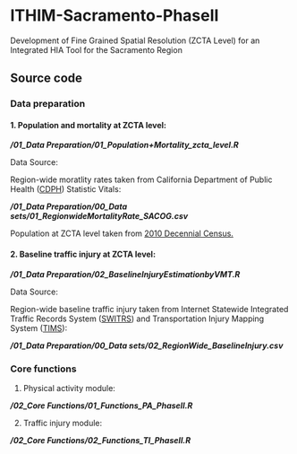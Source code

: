 # ITHIM-Sacramento-PhaseII
Development of Fine Grained Spatial Resolution (ZCTA Level) for an Integrated HIA Tool for the Sacramento Region

## Source code ##

### Data preparation ###

#### 1. Population and mortality at ZCTA level: 

***/01_Data Preparation/01_Population+Mortality_zcta_level.R***

Data Source: 

Region-wide moratlity rates taken from California Department of Public Health ([CDPH](http://https://www.cdph.ca.gov/Programs/CHSI/Pages/Data-and-Statistics-.aspx)) Statistic Vitals: 

***/01_Data Preparation/00_Data sets/01_RegionwideMortalityRate_SACOG.csv***

Population at ZCTA level taken from [2010 Decennial Census.](https://www.census.gov/programs-surveys/decennial-census/decade.2010.html)

#### 2. Baseline traffic injury at ZCTA level: 

***/01_Data Preparation/02_BaselineInjuryEstimationbyVMT.R***

Data Source: 

Region-wide baseline traffic injury taken from Internet Statewide Integrated Traffic Records System ([SWITRS](https://www.chp.ca.gov/programs-services/services-information/switrs-internet-statewide-integrated-traffic-records-system)) and Transportation Injury Mapping System ([TIMS](https://tims.berkeley.edu)): 

***/01_Data Preparation/00_Data sets/02_RegionWide_BaselineInjury.csv***

### Core functions ###

1. Physical activity module: 

***/02_Core Functions/01_Functions_PA_PhaseII.R***

2. Traffic injury module: 

***/02_Core Functions/02_Functions_TI_PhaseII.R***
